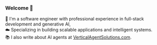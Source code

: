 ### Welcome 👋

🔨 I'm a software engineer with professional experience in full-stack development and generative AI,<br>
☁️ Specializing in building scalable applications and intelligent systems.<br>
📚 I also write about AI agents at [VerticalAgentSolutions.com](https://verticalagentsolutions.com/).<br>
